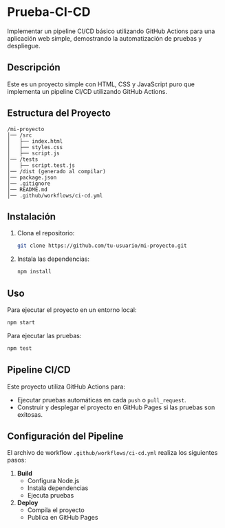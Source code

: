 # Prueba-CI-CD
Implementar un pipeline CI/CD básico utilizando GitHub Actions para una aplicación web simple, demostrando la automatización de pruebas y despliegue.


## Descripción
Este es un proyecto simple con HTML, CSS y JavaScript puro que implementa un pipeline CI/CD utilizando GitHub Actions.

## Estructura del Proyecto
```
/mi-proyecto  
│── /src  
│   ├── index.html  
│   ├── styles.css  
│   ├── script.js  
│── /tests  
│   ├── script.test.js  
│── /dist (generado al compilar)  
│── package.json  
│── .gitignore  
│── README.md  
│── .github/workflows/ci-cd.yml  
```

## Instalación
1. Clona el repositorio:
   ```sh
   git clone https://github.com/tu-usuario/mi-proyecto.git
   ```
2. Instala las dependencias:
   ```sh
   npm install
   ```

## Uso
Para ejecutar el proyecto en un entorno local:
```sh
npm start
```

Para ejecutar las pruebas:
```sh
npm test
```

## Pipeline CI/CD
Este proyecto utiliza GitHub Actions para:
- Ejecutar pruebas automáticas en cada `push` o `pull_request`.
- Construir y desplegar el proyecto en GitHub Pages si las pruebas son exitosas.

## Configuración del Pipeline
El archivo de workflow `.github/workflows/ci-cd.yml` realiza los siguientes pasos:
1. **Build**
   - Configura Node.js
   - Instala dependencias
   - Ejecuta pruebas
2. **Deploy**
   - Compila el proyecto
   - Publica en GitHub Pages
